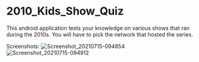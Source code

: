 # 2010_Kids_Show_Quiz

This android application tests your knowledge on various shows that ran during the 2010s. You will have to pick the network that hosted the series.

Screenshots:
![Screenshot_20210715-094854](https://user-images.githubusercontent.com/85505848/125810629-f714ef1a-2fa8-4c2c-92e9-93ec79436cf8.png)
![Screenshot_20210715-094912](https://user-images.githubusercontent.com/85505848/125810640-f55961ea-4588-49c2-a3af-6371e043ae73.png)

